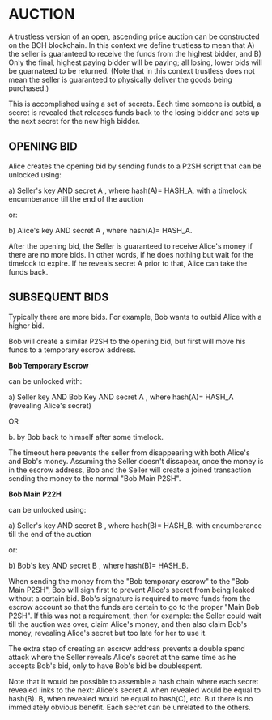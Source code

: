 # AUCTION
 
A trustless version of an open, ascending price auction can be constructed on the BCH blockchain.  In this context we define trustless to mean that A) the seller is guaranteed to receive the funds from the highest bidder, and B) Only the final, highest paying bidder will be paying; all losing, lower bids will be guarnateed to be returned.   (Note that in this context trustless does not mean the seller is guaranteed to physically deliver the goods being purchased.)

This is accomplished using a set of secrets.  Each time someone is outbid, a secret is revealed that releases funds back to the losing bidder and sets up the next secret for the new high bidder.

## OPENING BID

Alice creates the opening bid by sending funds to a P2SH script that can be unlocked using:

a) Seller's key AND secret A , where hash(A)= HASH_A, with a timelock encumberance till the end of the auction 

or:

b) Alice's key AND secret A , where hash(A)= HASH_A.  
 
After the opening bid, the Seller is guaranteed to receive Alice's money if there are no more bids.  In other words, if he does nothing but wait for the timelock to expire.  If he reveals secret A prior to that, Alice can take the funds back.

## SUBSEQUENT BIDS

Typically there are more bids. For example, Bob wants to outbid Alice with a higher bid.

Bob will create a similar P2SH to the opening bid, but first will move his funds to a temporary escrow address.

**Bob Temporary Escrow** 

can be unlocked with:

a) Seller key AND Bob Key AND secret A , where hash(A)= HASH_A (revealing Alice's secret)

OR 

b. by Bob back to himself after some timelock.

The timeout here prevents the seller from disappearing with both Alice's and Bob's money.  Assuming the Seller doesn't dissapear, once the money is in the escrow address, Bob and the Seller will
create a joined transaction sending the money to the normal "Bob Main P2SH".

**Bob Main P22H** 

can be unlocked using:

a) Seller's key AND secret B , where hash(B)= HASH_B. with encumberance till the end of the auction 

or:

b) Bob's key AND secret B , where hash(B)= HASH_B. 

When sending the money from the "Bob temporary escrow" to the  "Bob Main P2SH", Bob will sign first to prevent Alice's secret from being leaked without a certain bid.  Bob's signature is required to move funds from the escrow account so that the funds are certain to go to the proper "Main Bob P2SH".  If this was not a requirement, then for example: the Seller could wait till the auction was over, claim Alice's money, and then also claim Bob's money, revealing Alice's secret but too late for her to use it.

The extra step of creating an escrow address prevents a double spend attack where the Seller reveals Alice's secret at the same time as he accepts Bob's bid, only to have Bob's bid be doublespent.

Note that it would be possible to assemble a hash chain where each secret revealed links to the next:  Alice's secret A when revealed would be equal to hash(B).  B, when revealed would be equal to hash(C), etc.  But there is no immediately obvious benefit.  Each secret can be unrelated to the others.

